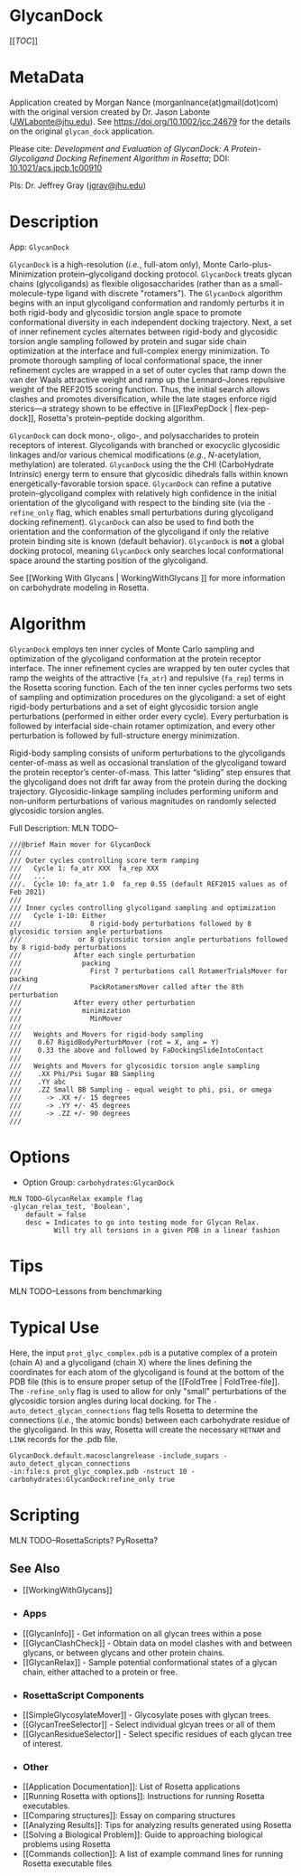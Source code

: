 GlycanDock
===========

[[_TOC_]]

MetaData
========

Application created by Morgan Nance (morganlnance(at)gmail(dot)com) with the original version created by Dr. Jason Labonte (JWLabonte@jhu.edu). See https://doi.org/10.1002/jcc.24679 for the details on the original `glycan_dock` application.

Please cite: _Development and Evaluation of GlycanDock: A Protein-Glycoligand Docking Refinement Algorithm in Rosetta_; DOI: [10.1021/acs.jpcb.1c00910](10.1021/acs.jpcb.1c00910)

PIs: Dr. Jeffrey Gray (jgray@jhu.edu)


Description
===========

App: `GlycanDock`

`GlycanDock` is a high-resolution (_i.e._, full-atom only), Monte Carlo-plus-Minimization protein–glycoligand docking protocol. `GlycanDock` treats glycan chains (glycoligands) as flexible oligosaccharides (rather than as a small-molecule-type ligand with discrete "rotamers"). The `GlycanDock` algorithm begins with an input glycoligand conformation and randomly perturbs it in both rigid-body and glycosidic torsion angle space to promote conformational diversity in each independent docking trajectory. Next, a set of inner refinement cycles alternates between rigid-body and glycosidic torsion angle sampling followed by protein and sugar side chain optimization at the interface and full-complex energy minimization. To promote thorough sampling of local conformational space, the inner refinement cycles are wrapped in a set of outer cycles that ramp down the van der Waals attractive weight and ramp up the Lennard–Jones repulsive weight of the REF2015 scoring function. Thus, the initial search allows clashes and promotes diversification, while the late stages enforce rigid sterics—a strategy shown to be effective in [[FlexPepDock | flex-pep-dock]], Rosetta's protein–peptide docking algorithm.

`GlycanDock` can dock mono-, oligo-, and polysaccharides to protein receptors of interest. Glycoligands with branched or exocyclic glycosidic linkages and/or various chemical modifications (_e.g._, _N_-acetylation, methylation) are tolerated. `GlycanDock` using the the CHI (CarboHydrate Intrinsic) energy term to ensure that glycosidic dihedrals falls within known energetically-favorable torsion space. `GlycanDock` can refine a putative protein–glycoligand complex with relatively high confidence in the initial orientation of the glycoligand with respect to the binding site (via the `-refine_only` flag, which enables small perturbations during glycoligand docking refinement). `GlycanDock` can also be used to find both the orientation and the conformation of the glycoligand if only the relative protein binding site is known (default behavior). `GlycanDock` is **not** a global docking protocol, meaning `GlycanDock` only searches local conformational space around the starting position of the glycoligand.

See [[Working With Glycans | WorkingWithGlycans ]] for more information on carbohydrate modeling in Rosetta.

<!--- BEGIN_INTERNAL -->

Algorithm
=======
`GlycanDock` employs ten inner cycles of Monte Carlo sampling and optimization of the glycoligand conformation at the protein receptor interface. The inner refinement cycles are wrapped by ten outer cycles that ramp the weights of the attractive (`fa_atr`) and repulsive (`fa_rep`) terms in the Rosetta scoring function. Each of the ten inner cycles performs two sets of sampling and optimization procedures on the glycoligand: a set of eight rigid-body perturbations and a set of eight glycosidic torsion angle perturbations (performed in either order every cycle). Every perturbation is followed by interfacial side-chain rotamer optimization, and every other perturbation is followed by full-structure energy minimization.

Rigid-body sampling consists of uniform perturbations to the glycoligands center-of-mass as well as occasional translation of the glycoligand toward the protein receptor’s center-of-mass. This latter “sliding” step ensures that the glycoligand does not drift far away from the protein during the docking trajectory. Glycosidic-linkage sampling includes performing uniform and non-uniform perturbations of various magnitudes on randomly selected glycosidic torsion angles. 

Full Description:
MLN TODO–
```
///@brief Main mover for GlycanDock
///
/// Outer cycles controlling score term ramping
///   Cycle 1: fa_atr XXX  fa_rep XXX
///   ...
///.  Cycle 10: fa_atr 1.0  fa_rep 0.55 (default REF2015 values as of Feb 2021)
///
/// Inner cycles controlling glycoligand sampling and optimization
///   Cycle 1-10: Either
///                 8 rigid-body perturbations followed by 8 glycosidic torsion angle perturbations
///              or 8 glycosidic torsion angle perturbations followed by 8 rigid-body perturbations
///             After each single perturbation
///               packing
///                 First 7 perturbations call RotamerTrialsMover for packing
///                 PackRotamersMover called after the 8th perturbation
///             After every other perturbation
///               minimization
///                 MinMover
///             
///   Weights and Movers for rigid-body sampling
///    0.67 RigidBodyPerturbMover (rot = X, ang = Y)
///    0.33 the above and followed by FaDockingSlideIntoContact
///
///   Weights and Movers for glycosidic torsion angle sampling
///    .XX Phi/Psi Sugar BB Sampling
///    .YY abc
///    .ZZ Small BB Sampling - equal weight to phi, psi, or omega
///      -> .XX +/- 15 degrees
///      -> .YY +/- 45 degrees
///      -> .ZZ +/- 90 degrees
///
```

Options
=======

 - Option Group: ```carbohydrates:GlycanDock```
 
```
MLN TODO–GlycanRelax example flag
-glycan_relax_test, 'Boolean',
    default = false
    desc = Indicates to go into testing mode for Glycan Relax.  
           Will try all torsions in a given PDB in a linear fashion

```

Tips
====
MLN TODO–Lessons from benchmarking


Typical Use
===========
Here, the input `prot_glyc_complex.pdb` is a putative complex of a protein (chain A) and a glycoligand (chain X) where the lines defining the coordinates for each atom of the glycoligand is found at the bottom of the PDB file (this is to ensure proper setup of the [[FoldTree | FoldTree-file]]. The `-refine_only` flag is used to allow for only "small" perturbations of the glycosidic torsion angles during local docking. for The `-auto_detect_glycan_connections` flag tells Rosetta to determine the connections (_i.e._, the atomic bonds) between each carbohydrate residue of the glycoligand. In this way, Rosetta will create the necessary `HETNAM` and `LINK` records for the .pdb file.

```
GlycanDock.default.macosclangrelease -include_sugars -auto_detect_glycan_connections
-in:file:s prot_glyc_complex.pdb -nstruct 10 -carbohydrates:GlycanDock:refine_only true
```

Scripting
=========
MLN TODO–RosettaScripts? PyRosetta?

<!--- END_INTERNAL -->

## See Also
* [[WorkingWithGlycans]]

- ### Apps
* [[GlycanInfo]] - Get information on all glycan trees within a pose
* [[GlycanClashCheck]] - Obtain data on model clashes with and between glycans, or between glycans and other protein chains.
* [[GlycanRelax]] - Sample potential conformational states of a glycan chain, either attached to a protein or free.

- ### RosettaScript Components
* [[SimpleGlycosylateMover]] - Glycosylate poses with glycan trees.  
* [[GlycanTreeSelector]] - Select individual glcyan trees or all of them
* [[GlycanResidueSelector]] - Select specific residues of each glycan tree of interest.

- ### Other
* [[Application Documentation]]: List of Rosetta applications
* [[Running Rosetta with options]]: Instructions for running Rosetta executables.
* [[Comparing structures]]: Essay on comparing structures
* [[Analyzing Results]]: Tips for analyzing results generated using Rosetta
* [[Solving a Biological Problem]]: Guide to approaching biological problems using Rosetta
* [[Commands collection]]: A list of example command lines for running Rosetta executable files